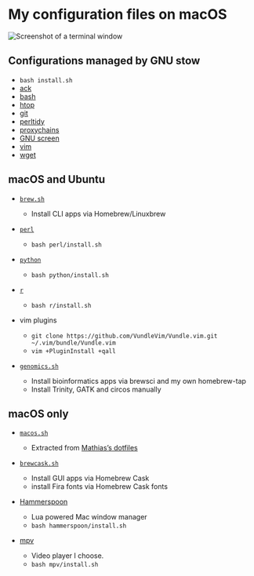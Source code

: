 # My configuration files on macOS

![Screenshot of a terminal window](images/screen.png)

## Configurations managed by GNU stow

* `bash install.sh`
* [ack](stow-ack/.ackrc)
* [bash](stow-bash/)
* [htop](stow-htop/)
* [git](stow-git/)
* [perltidy](stow-perltidy/.perltidyrc)
* [proxychains](stow-proxychains/)
* [GNU screen](stow-screen/.screenrc)
* [vim](stow-vim/.vimrc)
* [wget](stow-wget/.wgetrc)

## macOS and Ubuntu

* [`brew.sh`](brew.sh)
    * Install CLI apps via Homebrew/Linuxbrew

* [`perl`](perl/)
    * `bash perl/install.sh`

* [`python`](python/)
    * `bash python/install.sh`

* [`r`](r/)
    * `bash r/install.sh`

* vim plugins
    * `git clone https://github.com/VundleVim/Vundle.vim.git ~/.vim/bundle/Vundle.vim`
    * `vim +PluginInstall +qall`

* [`genomics.sh`](genomics.sh)
    * Install bioinformatics apps via brewsci and my own homebrew-tap
    * Install Trinity, GATK and circos manually

## macOS only

* [`macos.sh`](macos.sh)
    * Extracted from [Mathias’s dotfiles](https://github.com/mathiasbynens/dotfiles/blob/master/.macos)

* [`brewcask.sh`](brewcask.sh)
    * Install GUI apps via Homebrew Cask
    * install Fira fonts via Homebrew Cask fonts

* [Hammerspoon](hammerspoon/)
    * Lua powered Mac window manager
    * `bash hammerspoon/install.sh`

* [mpv](mpv/)
    * Video player I choose.
    * `bash mpv/install.sh`
